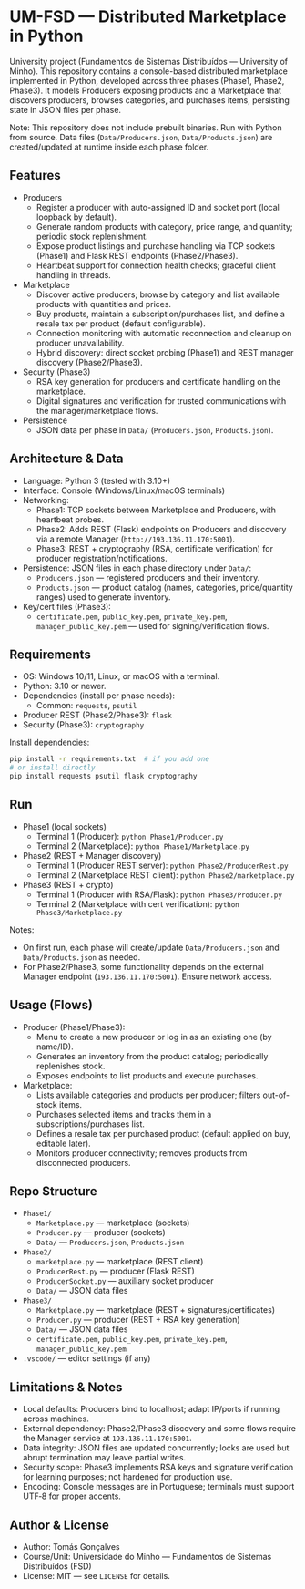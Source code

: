 # UM-FSD — Distributed Marketplace in Python

University project (Fundamentos de Sistemas Distribuídos — University of Minho). This repository contains a console-based distributed marketplace implemented in Python, developed across three phases (Phase1, Phase2, Phase3). It models Producers exposing products and a Marketplace that discovers producers, browses categories, and purchases items, persisting state in JSON files per phase.

Note: This repository does not include prebuilt binaries. Run with Python from source. Data files (`Data/Producers.json`, `Data/Products.json`) are created/updated at runtime inside each phase folder.

## Features
- Producers
  - Register a producer with auto-assigned ID and socket port (local loopback by default).
  - Generate random products with category, price range, and quantity; periodic stock replenishment.
  - Expose product listings and purchase handling via TCP sockets (Phase1) and Flask REST endpoints (Phase2/Phase3).
  - Heartbeat support for connection health checks; graceful client handling in threads.
- Marketplace
  - Discover active producers; browse by category and list available products with quantities and prices.
  - Buy products, maintain a subscription/purchases list, and define a resale tax per product (default configurable).
  - Connection monitoring with automatic reconnection and cleanup on producer unavailability.
  - Hybrid discovery: direct socket probing (Phase1) and REST manager discovery (Phase2/Phase3).
- Security (Phase3)
  - RSA key generation for producers and certificate handling on the marketplace.
  - Digital signatures and verification for trusted communications with the manager/marketplace flows.
- Persistence
  - JSON data per phase in `Data/` (`Producers.json`, `Products.json`).

## Architecture & Data
- Language: Python 3 (tested with 3.10+)
- Interface: Console (Windows/Linux/macOS terminals)
- Networking:
  - Phase1: TCP sockets between Marketplace and Producers, with heartbeat probes.
  - Phase2: Adds REST (Flask) endpoints on Producers and discovery via a remote Manager (`http://193.136.11.170:5001`).
  - Phase3: REST + cryptography (RSA, certificate verification) for producer registration/notifications.
- Persistence: JSON files in each phase directory under `Data/`:
  - `Producers.json` — registered producers and their inventory.
  - `Products.json` — product catalog (names, categories, price/quantity ranges) used to generate inventory.
- Key/cert files (Phase3):
  - `certificate.pem`, `public_key.pem`, `private_key.pem`, `manager_public_key.pem` — used for signing/verification flows.

## Requirements
- OS: Windows 10/11, Linux, or macOS with a terminal.
- Python: 3.10 or newer.
- Dependencies (install per phase needs):
  - Common: `requests`, `psutil`
- Producer REST (Phase2/Phase3): `flask`
- Security (Phase3): `cryptography`

Install dependencies:

```bash
pip install -r requirements.txt  # if you add one
# or install directly
pip install requests psutil flask cryptography
```

## Run
- Phase1 (local sockets)
  - Terminal 1 (Producer): `python Phase1/Producer.py`
  - Terminal 2 (Marketplace): `python Phase1/Marketplace.py`
- Phase2 (REST + Manager discovery)
  - Terminal 1 (Producer REST server): `python Phase2/ProducerRest.py`
  - Terminal 2 (Marketplace REST client): `python Phase2/marketplace.py`
- Phase3 (REST + crypto)
  - Terminal 1 (Producer with RSA/Flask): `python Phase3/Producer.py`
  - Terminal 2 (Marketplace with cert verification): `python Phase3/Marketplace.py`

Notes:
- On first run, each phase will create/update `Data/Producers.json` and `Data/Products.json` as needed.
- For Phase2/Phase3, some functionality depends on the external Manager endpoint (`193.136.11.170:5001`). Ensure network access.

## Usage (Flows)
- Producer (Phase1/Phase3):
  - Menu to create a new producer or log in as an existing one (by name/ID).
  - Generates an inventory from the product catalog; periodically replenishes stock.
  - Exposes endpoints to list products and execute purchases.
- Marketplace:
  - Lists available categories and products per producer; filters out-of-stock items.
  - Purchases selected items and tracks them in a subscriptions/purchases list.
  - Defines a resale tax per purchased product (default applied on buy, editable later).
  - Monitors producer connectivity; removes products from disconnected producers.

## Repo Structure
- `Phase1/`
  - `Marketplace.py` — marketplace (sockets)
  - `Producer.py` — producer (sockets)
  - `Data/` — `Producers.json`, `Products.json`
- `Phase2/`
  - `marketplace.py` — marketplace (REST client)
  - `ProducerRest.py` — producer (Flask REST)
  - `ProducerSocket.py` — auxiliary socket producer
  - `Data/` — JSON data files
- `Phase3/`
  - `Marketplace.py` — marketplace (REST + signatures/certificates)
  - `Producer.py` — producer (REST + RSA key generation)
  - `Data/` — JSON data files
  - `certificate.pem`, `public_key.pem`, `private_key.pem`, `manager_public_key.pem`
- `.vscode/` — editor settings (if any)

## Limitations & Notes
- Local defaults: Producers bind to localhost; adapt IP/ports if running across machines.
- External dependency: Phase2/Phase3 discovery and some flows require the Manager service at `193.136.11.170:5001`.
- Data integrity: JSON files are updated concurrently; locks are used but abrupt termination may leave partial writes.
- Security scope: Phase3 implements RSA keys and signature verification for learning purposes; not hardened for production use.
- Encoding: Console messages are in Portuguese; terminals must support UTF‑8 for proper accents.

## Author & License
- Author: Tomás Gonçalves
- Course/Unit: Universidade do Minho — Fundamentos de Sistemas Distribuídos (FSD)
- License: MIT — see `LICENSE` for details.

